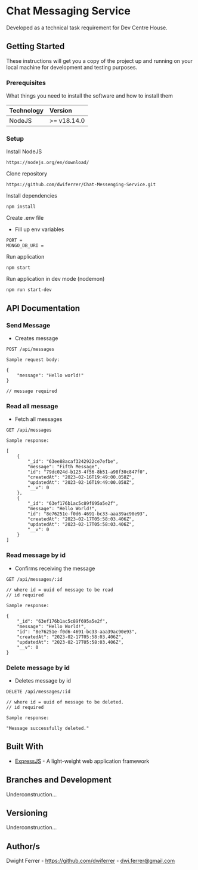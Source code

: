 # Chat Messaging Service

Developed as a technical task requirement for Dev Centre House.

## Getting Started

These instructions will get you a copy of the project up and running on your local machine for development and testing purposes.

### Prerequisites

What things you need to install the software and how to install them

| Technology | Version     |
| :--------- | :---------- |
| NodeJS     | >= v18.14.0 |

### Setup

Install NodeJS

```
https://nodejs.org/en/download/
```

Clone repository

```
https://github.com/dwiferrer/Chat-Messenging-Service.git
```

Install dependencies

```
npm install
```

Create .env file

- Fill up env variables

```
PORT =
MONGO_DB_URI =
```

Run application

```
npm start
```

Run application in dev mode (nodemon)

```
npm run start-dev
```

## API Documentation

### Send Message

- Creates message

```
POST /api/messages
```

```
Sample request body:

{
    "message": "Hello world!"
}

// message required
```

### Read all message

- Fetch all messages

```
GET /api/messages
```

```
Sample response:

[
    {
        "_id": "63ee88acaf3242922ce7efbe",
        "message": "Fifth Message",
        "id": "79dc024d-b123-4f56-8b51-a98f30c847f0",
        "createdAt": "2023-02-16T19:49:00.058Z",
        "updatedAt": "2023-02-16T19:49:00.058Z",
        "__v": 0
    },
    {
        "_id": "63ef176b1ac5c89f695a5e2f",
        "message": "Hello World!",
        "id": "8e76251e-f0d6-4691-bc33-aaa39ac90e93",
        "createdAt": "2023-02-17T05:58:03.406Z",
        "updatedAt": "2023-02-17T05:58:03.406Z",
        "__v": 0
    }
]
```

### Read message by id

- Confirms receiving the message

```
GET /api/messages/:id

// where id = uuid of message to be read
// id required
```

```
Sample response:

{
    "_id": "63ef176b1ac5c89f695a5e2f",
    "message": "Hello World!",
    "id": "8e76251e-f0d6-4691-bc33-aaa39ac90e93",
    "createdAt": "2023-02-17T05:58:03.406Z",
    "updatedAt": "2023-02-17T05:58:03.406Z",
    "__v": 0
}
```

### Delete message by id

- Deletes message by id

```
DELETE /api/messages/:id

// where id = uuid of message to be deleted.
// id required
```

```
Sample response:

"Message successfully deleted."
```

## Built With

- [ExpressJS](https://expressjs.com/) - A light-weight web application framework

## Branches and Development

Underconstruction...

## Versioning

Underconstruction...

## Author/s

Dwight Ferrer - https://github.com/dwiferrer - dwi.ferrer@gmail.com
